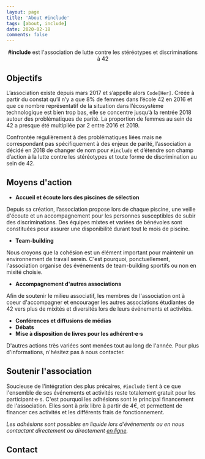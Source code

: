 ```yaml
---
layout: page
title: 'About #include'
tags: [about, include]
date: 2020-02-18
comments: false
---
```

    
<center><b>&#35;include</b> est l'association de lutte contre les stéréotypes et discriminations à 42</center>


## Objectifs

L’association existe depuis mars 2017 et s’appelle alors `Code[Her]`.
Créée à partir du constat qu’il n’y a que 8% de femmes dans l’école 42 en 2016 et que ce nombre représentatif de la situation dans l’écosystème technologique est bien trop bas, elle se concentre jusqu’à la rentrée 2018 autour des problématiques de parité.
La proportion de femmes au sein de 42 a presque été multipliée par 2 entre 2016 et 2019.

Confrontée régulièrement à des problématiques liées mais ne correspondant pas spécifiquement à des enjeux de parité, l’association a décidé en 2018 de changer de nom pour `#include` et d’étendre son champ d’action à la lutte contre les stéréotypes et toute forme de discrimination au sein de 42.


## Moyens d'action

* **Accueil et écoute lors des piscines de sélection**

Depuis sa création, l’association propose lors de chaque piscine, une veille d'écoute et un accompagnement pour les personnes susceptibles de subir des discriminations.
Des équipes mixtes et variées de bénévoles sont constituées pour assurer une disponibilité durant tout le mois de piscine.

* **Team-building** 

Nous croyons que la cohésion est un élément important pour maintenir un environnement de travail serein.
C'est pourquoi, ponctuellement, l'association organise des événements de team-building sportifs ou non en mixité choisie.

* **Accompagnement d'autres associations**

Afin de soutenir le milieu associatif, les membres de l'association ont à coeur d'accompagner et encourager les autres associations étudiantes de 42 vers plus de mixités et diversités lors de leurs événements et activités.

* **Conférences et diffusions de médias**
* **Débats**
* **Mise à disposition de livres pour les adhérent·e·s**

D'autres actions très variées sont menées tout au long de l'année. 
Pour plus d'informations, n'hésitez pas à nous contacter.

## Soutenir l'association
Soucieuse de l'intégration des plus précaires, `#include` tient à ce que l'ensemble de ses événements et activités reste totalement gratuit pour les participant·e·s.
C'est pourquoi les adhésions sont le principal financement de l'association.
Elles sont à prix libre à partir de 4€, et permettent de financer ces activités et les différents frais de fonctionnement.

_Les adhésions sont possibles en liquide lors d'événements ou en nous contactant directement ou directement [en ligne](https://www.helloasso.com/associations/include/adhesions/adhesion-2019)._



## Contact
<h3 class="" style="font-size:30px;">
    <a class="social-btn" href="mailto:contact@42include.me" target="_blank" rel="noopener noreferrer"><i class="fa fa-fw fa-envelope-square"></i></a>
    <a class="social-btn" href="http://instagram.com/42include" target="_blank" rel="noopener noreferrer"><i class="fa fa-fw fa-instagram"></i></a>
</h3>
